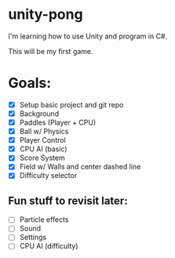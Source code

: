 # unity-pong

I'm learning how to use Unity and program in C#.

This will be my first game.

# Goals:
- [x] Setup basic project and git repo
- [x] Background
- [x] Paddles (Player + CPU)
- [x] Ball w/ Physics
- [x] Player Control
- [x] CPU AI (basic)
- [x] Score System
- [x] Field w/ Walls and center dashed line
- [x] Difficulty selector

## Fun stuff to revisit later:
- [ ] Particle effects
- [ ] Sound
- [ ] Settings
- [ ] CPU AI (difficulty)
